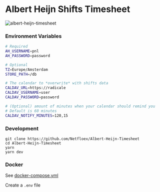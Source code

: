 # Albert Heijn Shifts Timesheet

![albert-heijn-timesheet](https://user-images.githubusercontent.com/38650595/190021928-1de52e0a-41c7-45f9-a23a-57c1caad6c7e.png)

### Environment Variables

```bash
# Required
AH_USERNAME=pnl
AH_PASSWORD=password

# Optional
TZ=Europe/Amsterdam
STORE_PATH=/db

# The calendar to *overwrite* with shifts data
CALDAV_URL=https://radicale
CALDAV_USERNAME=user
CALDAV_PASSWORD=password

# (Optional) amount of minutes when your calendar should remind you
# Default is 60 minutes
CALDAV_NOTIFY_MINUTES=120,15
```

### Development

```
git clone https://github.com/Netfloex/Albert-Heijn-Timesheet
cd Albert-Heijn-Timesheet
yarn
yarn dev
```

### Docker

See [docker-compose.yml](docker-compose.yml)

Create a `.env` file
